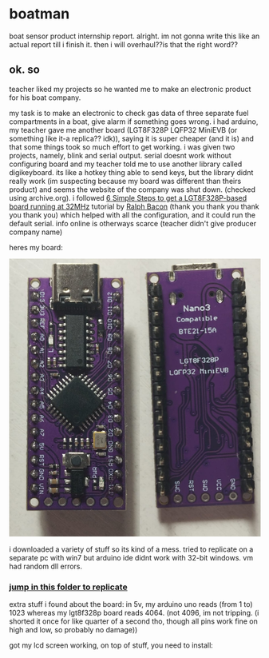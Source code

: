 # boatman
boat sensor product internship report.
alright. im not gonna write this like an actual report till i finish it. then i will overhaul??is that the right word??

## ok. so

teacher liked my projects so he wanted me to make an electronic product for his boat company.

my task is to make an electronic to check gas data of three separate fuel compartments in a boat, give alarm if something goes wrong. i had arduino, my teacher gave me another board (LGT8F328P LQFP32 MiniEVB (or something like it-a replica?? idk)), saying it is super cheaper (and it is) and that some things took so much effort to get working. i was given two projects, namely, blink and serial output. serial doesnt work without configuring board and my teacher told me to use another library called digikeyboard. its like a hotkey thing able to send keys, but the library didnt really work (im suspecting because my board was different than theirs product) and seems the website of the company was shut down. (checked using archive.org). i followed [6 Simple Steps to get a LGT8F328P-based board running at 32MHz](https://github.com/RalphBacon/LGT8F328P-Arduino-Clone-Chip-ATMega328P?tab=readme-ov-file#6-simple-steps-to-get-a-lgt8f328p-based-board-running-at-32mhz) tutorial by [Ralph Bacon](https://github.com/RalphBacon) (thank you thank you thank you thank you) which helped with all the configuration, and it could run the default serial. info online is otherways scarce (teacher didn't give producer company name)

heres my board:

![[boardpic]](theboard.jpg)

i downloaded a variety of stuff so its kind of a mess. tried to replicate on a separate pc with win7 but arduino ide didnt work with 32-bit windows. vm had random dll errors.

### [jump in this folder to replicate](https://github.com/7-5/boatman/tree/main/extra)

extra stuff i found about the board: in 5v, my arduino uno reads (from 1 to) 1023 whereas my lgt8f328p board reads 4064. (not 4096, im not tripping. (i shorted it once for like quarter of a second tho, though all pins work fine on high and low, so probably no damage))

got my lcd screen working, on top of stuff, you need to install:

